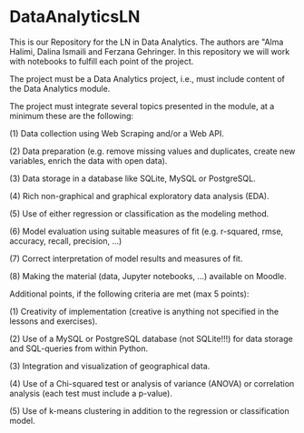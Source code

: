 # DataAnalyticsLN

This is our Repository for the LN in Data Analytics. The authors are "Alma Halimi, Dalina Ismaili and Ferzana Gehringer.
In this repository we will work with notebooks to fulfill each point of the project.

The project must be a Data Analytics project, i.e., must include content of the Data Analytics module.

The project must integrate several topics presented in the module, at a minimum these are the following: 

(1) Data collection using Web Scraping and/or a Web API.

(2) Data preparation (e.g. remove missing values and duplicates, create new variables, enrich the data with open data).

(3) Data storage in a database like SQLite, MySQL or PostgreSQL.

(4) Rich non-graphical and graphical exploratory data analysis (EDA).

(5) Use of either regression or classification as the modeling method.

(6) Model evaluation using suitable measures of fit (e.g. r-squared, rmse, accuracy, recall, precision, ...)

(7) Correct interpretation of model results and measures of fit.

(8) Making the material (data, Jupyter notebooks, ...) available on Moodle.

Additional points, if the following criteria are met (max 5 points):

(1) Creativity of implementation (creative is anything not specified in the lessons and exercises).

(2) Use of a MySQL or PostgreSQL database (not SQLite!!!) for data storage and SQL-queries from within Python.

(3) Integration and visualization of geographical data.

(4) Use of a Chi-squared test or analysis of variance (ANOVA) or correlation analysis (each test must include a p-value).

(5) Use of k-means clustering in addition to the regression or classification model.